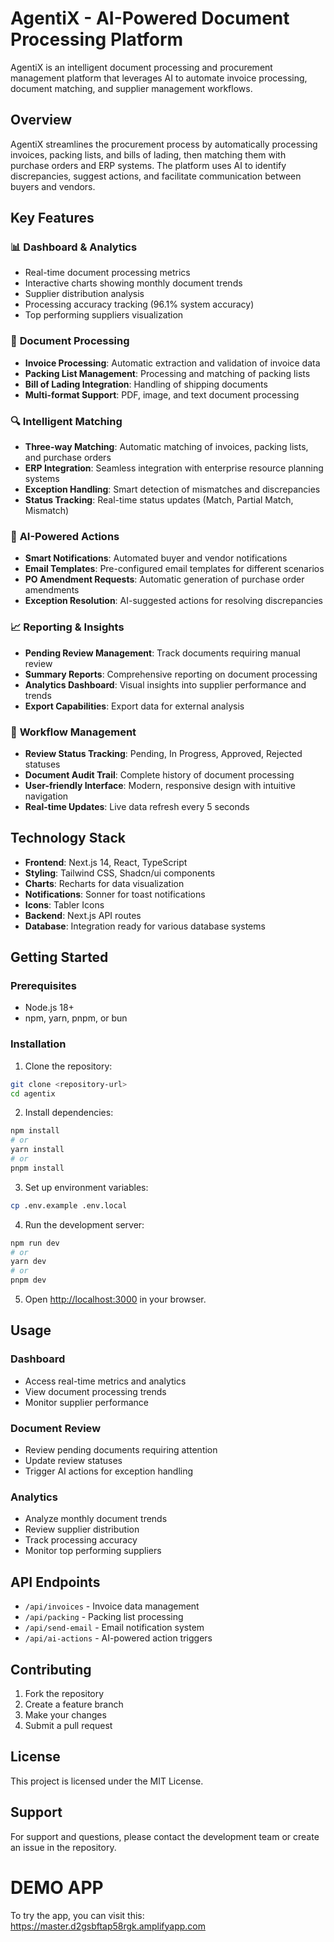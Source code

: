 # AgentiX - AI-Powered Document Processing Platform

AgentiX is an intelligent document processing and procurement management platform that leverages AI to automate invoice processing, document matching, and supplier management workflows.

## Overview

AgentiX streamlines the procurement process by automatically processing invoices, packing lists, and bills of lading, then matching them with purchase orders and ERP systems. The platform uses AI to identify discrepancies, suggest actions, and facilitate communication between buyers and vendors.

## Key Features

### 📊 **Dashboard & Analytics**
- Real-time document processing metrics
- Interactive charts showing monthly document trends
- Supplier distribution analysis
- Processing accuracy tracking (96.1% system accuracy)
- Top performing suppliers visualization

### 📄 **Document Processing**
- **Invoice Processing**: Automatic extraction and validation of invoice data
- **Packing List Management**: Processing and matching of packing lists
- **Bill of Lading Integration**: Handling of shipping documents
- **Multi-format Support**: PDF, image, and text document processing

### 🔍 **Intelligent Matching**
- **Three-way Matching**: Automatic matching of invoices, packing lists, and purchase orders
- **ERP Integration**: Seamless integration with enterprise resource planning systems
- **Exception Handling**: Smart detection of mismatches and discrepancies
- **Status Tracking**: Real-time status updates (Match, Partial Match, Mismatch)

### 🤖 **AI-Powered Actions**
- **Smart Notifications**: Automated buyer and vendor notifications
- **Email Templates**: Pre-configured email templates for different scenarios
- **PO Amendment Requests**: Automatic generation of purchase order amendments
- **Exception Resolution**: AI-suggested actions for resolving discrepancies

### 📈 **Reporting & Insights**
- **Pending Review Management**: Track documents requiring manual review
- **Summary Reports**: Comprehensive reporting on document processing
- **Analytics Dashboard**: Visual insights into supplier performance and trends
- **Export Capabilities**: Export data for external analysis

### 🔧 **Workflow Management**
- **Review Status Tracking**: Pending, In Progress, Approved, Rejected statuses
- **Document Audit Trail**: Complete history of document processing
- **User-friendly Interface**: Modern, responsive design with intuitive navigation
- **Real-time Updates**: Live data refresh every 5 seconds

## Technology Stack

- **Frontend**: Next.js 14, React, TypeScript
- **Styling**: Tailwind CSS, Shadcn/ui components
- **Charts**: Recharts for data visualization
- **Notifications**: Sonner for toast notifications
- **Icons**: Tabler Icons
- **Backend**: Next.js API routes
- **Database**: Integration ready for various database systems

## Getting Started

### Prerequisites
- Node.js 18+ 
- npm, yarn, pnpm, or bun

### Installation

1. Clone the repository:
```bash
git clone <repository-url>
cd agentix
```

2. Install dependencies:
```bash
npm install
# or
yarn install
# or
pnpm install
```

3. Set up environment variables:
```bash
cp .env.example .env.local
```

4. Run the development server:
```bash
npm run dev
# or
yarn dev
# or
pnpm dev
```

5. Open [http://localhost:3000](http://localhost:3000) in your browser.

## Usage

### Dashboard
- Access real-time metrics and analytics
- View document processing trends
- Monitor supplier performance

### Document Review
- Review pending documents requiring attention
- Update review statuses
- Trigger AI actions for exception handling

### Analytics
- Analyze monthly document trends
- Review supplier distribution
- Track processing accuracy
- Monitor top performing suppliers

## API Endpoints

- `/api/invoices` - Invoice data management
- `/api/packing` - Packing list processing
- `/api/send-email` - Email notification system
- `/api/ai-actions` - AI-powered action triggers

## Contributing

1. Fork the repository
2. Create a feature branch
3. Make your changes
4. Submit a pull request

## License

This project is licensed under the MIT License.

## Support

For support and questions, please contact the development team or create an issue in the repository.

# DEMO APP

To try the app, you can visit this:
https://master.d2gsbftap58rgk.amplifyapp.com